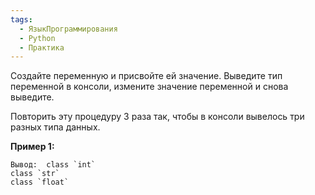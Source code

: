 ```yaml
---
tags:
  - ЯзыкПрограммирования
  - Python
  - Практика
---
```

Создайте переменную и присвойте ей значение. Выведите тип переменной в консоли, измените значение переменной и снова выведите. 

Повторить эту процедуру 3 раза так, чтобы в консоли вывелось три разных типа данных.

**Пример 1:**

	Вывод:	class `int`
	class `str`
	class `float`